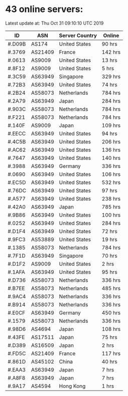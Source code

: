# 43 online servers:

Latest update at: Thu Oct 31 09:10:10 UTC 2019

| ID | ASN | Server Country | Online |
| -- | --- | -------------- | ------ |
| #.D09B | AS174 | United States | 90 hrs |
| #.3769 | AS21409 | France | 142 hrs |
| #.0613 | AS9009 | United States | 13 hrs |
| #.8F12 | AS9009 | United States | 5 hrs |
| #.3C59 | AS63949 | Singapore | 329 hrs |
| #.72B3 | AS63949 | United States | 74 hrs |
| #.2B24 | AS58073 | Netherlands | 784 hrs |
| #.2A79 | AS63949 | Japan | 284 hrs |
| #.903C | AS58073 | Netherlands | 784 hrs |
| #.F221 | AS58073 | Netherlands | 784 hrs |
| #.140F | AS9009 | Japan | 109 hrs |
| #.EECC | AS63949 | United States | 94 hrs |
| #.4C5B | AS63949 | United States | 206 hrs |
| #.AC62 | AS63949 | United States | 136 hrs |
| #.7647 | AS63949 | United States | 140 hrs |
| #.3988 | AS63949 | Germany | 336 hrs |
| #.0690 | AS63949 | United States | 106 hrs |
| #.EC5D | AS63949 | United States | 532 hrs |
| #.76DC | AS63949 | United States | 97 hrs |
| #.A577 | AS63949 | United States | 238 hrs |
| #.42A0 | AS63949 | Japan | 785 hrs |
| #.9B86 | AS63949 | United States | 100 hrs |
| #.0252 | AS63949 | United States | 284 hrs |
| #.D1F4 | AS63949 | United States | 72 hrs |
| #.9FC3 | AS53889 | United States | 19 hrs |
| #.1385 | AS58073 | Netherlands | 784 hrs |
| #.7F1D | AS63949 | Singapore | 70 hrs |
| #.D1F2 | AS9009 | United States | 2 hrs |
| #.1AFA | AS63949 | United States | 95 hrs |
| #.D736 | AS58073 | Netherlands | 336 hrs |
| #.B7EE | AS58073 | Netherlands | 485 hrs |
| #.9AC4 | AS58073 | Netherlands | 336 hrs |
| #.B914 | AS58073 | Netherlands | 336 hrs |
| #.E0CF | AS63949 | Germany | 450 hrs |
| #.1579 | AS58073 | Netherlands | 336 hrs |
| #.98D6 | AS4694 | Japan | 108 hrs |
| #.43FE | AS17511 | Japan | 75 hrs |
| #.D389 | AS16509 | Japan | 2 hrs |
| #.FD5C | AS21409 | France | 117 hrs |
| #.861D | AS45102 | China | 40 hrs |
| #.EAA3 | AS63949 | Japan | 7 hrs |
| #.A8F8 | AS63949 | Japan | 7 hrs |
| #.9A17 | AS4594 | Hong Kong | 1 hrs |

